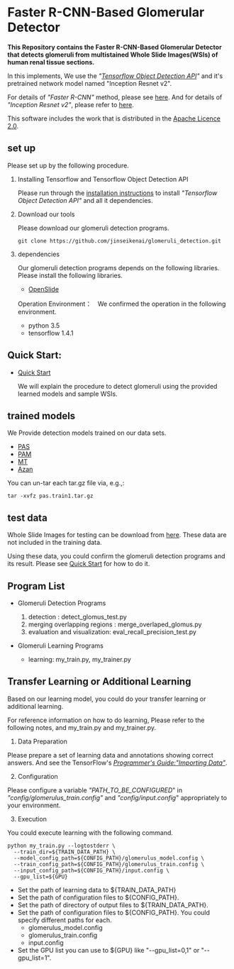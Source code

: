# Faster R-CNN-Based Glomerular Detector
**This Repository contains the Faster R-CNN-Based Glomerular Detector that detects glomeruli from multistained Whole Slide Images(WSIs) of human renal tissue sections.**

 In this implements, We use the *"[Tensorflow Object Detection API](https://github.com/tensorflow/models/tree/master/research/object_detection)"*
 and it's pretrained network model named "Inception Resnet v2".

 For details of *"Faster R-CNN"* method, please see [here](https://arxiv.org/abs/1506.01497).
 And for details of *"Inception Resnet v2"*, please refer to [here](https://ai.googleblog.com/2016/08/improving-inception-and-image.html).

 This software includes the work that is distributed in the [Apache Licence 2.0](https://github.com/tensorflow/models/blob/master/LICENSE).

## set up

Please set up by the following procedure.

1. Installing Tensorflow and Tensorflow Object Detection API

    Please run through the [installation instructions](https://github.com/tensorflow/models/blob/master/research/object_detection/g3doc/installation.md) to install *"Tensorflow Object Detection API"* and all it dependencies.

2. Download our tools

    Please download our glomeruli detection programs.

    ```
    git clone https://github.com/jinseikenai/glomeruli_detection.git
    ```

1. dependencies

    Our glomeruli detection programs depends on the following libraries. Please install the following libraries.

    * [OpenSlide](https://openslide.org/)

    Operation Environment：　We confirmed the operation in the following environment.

    * python 3.5
    * tensorflow 1.4.1


## Quick Start:

  * [Quick Start](https://github.com/jinseikenai/glomeruli_detection/blob/master/detecting_glomeruli.md)

    We will explain the procedure to detect glomeruli using the provided learned models and sample WSIs.

## <a name=trained_models>trained models</a>

  We Provide detection models trained on our data sets.

  * [PAS](http://www.m.u-tokyo.ac.jp/medinfo/download/jinai/faster_rcnn/trained_models/pas_train1.tar.gz)
  * [PAM](http://www.m.u-tokyo.ac.jp/medinfo/download/jinai/faster_rcnn/trained_models/pam_train1.tar.gz)
  * [MT](http://www.m.u-tokyo.ac.jp/medinfo/download/jinai/faster_rcnn/trained_models/mt_train1.tar.gz)
  * [Azan](http://www.m.u-tokyo.ac.jp/medinfo/download/jinai/faster_rcnn/trained_models/azan_train1.tar.gz)

  You can un-tar each tar.gz file via, e.g.,:

  ```
  tar -xvfz pas.train1.tar.gz
  ```

## test data

  Whole Slide Images for testing can be download from [here](http://www.m.u-tokyo.ac.jp/medinfo/download/jinai/faster_rcnn/test_data.tar.gz).
  These data are not included in the training data.

  Using these data, you could confirm the glomeruli detection programs and its result.
  Please see [Quick Start](https://github.com/jinseikenai/glomeruli_detection/blob/master/detecting_glomeruli.md) for how to do it.

## Program List
* Glomeruli Detection Programs
  1. detection : detect_glomus_test.py
  2. merging overlapping regions : merge_overlaped_glomus.py
  3. evaluation and visualization: eval_recall_precision_test.py

* Glomeruli Learning Programs
  * learning: my_train.py, my_trainer.py

## Transfer Learning or Additional Learning

  Based on our learning model, you could do your transfer learning or additional learning.

  For reference information on how to do learning, Please refer to the following notes, and my_train.py and my_trainer.py.

1. Data Preparation

  Please prepare a set of learning data and annotations showing correct answers.
  And see the TensorFlow's [*Programmer's Guide:"Importing Data"*](https://www.tensorflow.org/programmers_guide/datasets).


2. Configuration

  Please configure a variable *"PATH_TO_BE_CONFIGURED*" in *"config/glomerulus_train.config"* and *"config/input.config*" appropriately to your environment.


3. Execution

  You could execute learning with the following command.

  ```
  python my_train.py --logtostderr \
    --train_dir=${TRAIN_DATA_PATH} \
    --model_config_path=${CONFIG_PATH}/glomerulus_model.config \
    --train_config_path=${CONFIG_PATH}/glomerulus_train.config \
    --input_config_path=${CONFIG_PATH}/input.config \
    --gpu_list=${GPU}
  ```

  * Set the path of learning data to ${TRAIN_DATA_PATH}
  * Set the path of configuration files to ${CONFIG_PATH}.
  * Set the path of directory of output files to ${TRAIN_DATA_PATH}.
  * Set the path of configuration files to ${CONFIG_PATH}. You could specify different paths for each.
    * glomerulus_model.config
    * glomerulus_train.config
    * input.config
  * Set the GPU list you can use to ${GPU} like "--gpu_list=0,1" or "--gpu_list=1".
